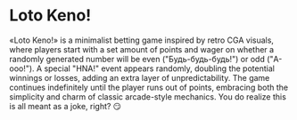 # Loto Keno!
«Loto Keno!» is a minimalist betting game inspired by retro CGA visuals, where players start with a set amount of points and wager on whether a randomly generated number will be even ("Будь-будь-будь!") or odd ("А-ооо!"). A special "HNA!" event appears randomly, doubling the potential winnings or losses, adding an extra layer of unpredictability. The game continues indefinitely until the player runs out of points, embracing both the simplicity and charm of classic arcade-style mechanics. You do realize this is all meant as a joke, right? 😏